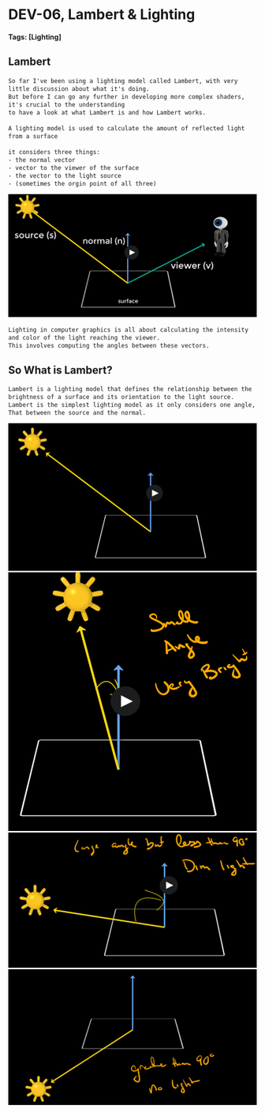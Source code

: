 # DEV-06, Lambert & Lighting
#### Tags: [Lighting]

## Lambert
    So far I've been using a lighting model called Lambert, with very little discussion about what it's doing.
    But before I can go any further in developing more complex shaders, it's crucial to the understanding
    to have a look at what Lambert is and how Lambert works. 

    A lighting model is used to calculate the amount of reflected light from a surface

    it considers three things:
    - the normal vector
    - vector to the viewer of the surface
    - the vector to the light source
    - (sometimes the orgin point of all three)

![](../images/DEV-06/DEV-06-A.png)

    Lighting in computer graphics is all about calculating the intensity and color of the light reaching the viewer.
    This involves computing the angles between these vectors.

## So What is Lambert?

    Lambert is a lighting model that defines the relationship between the brightness of a surface and its orientation to the light source. Lambert is the simplest lighting model as it only considers one angle, That between the source and the normal.

![](../images/DEV-06/DEV-06-A2.png)
![](../images/DEV-06/DEV-06-A3.png)
![](../images/DEV-06/DEV-06-A4.png)
![](../images/DEV-06/DEV-06-A5.png)